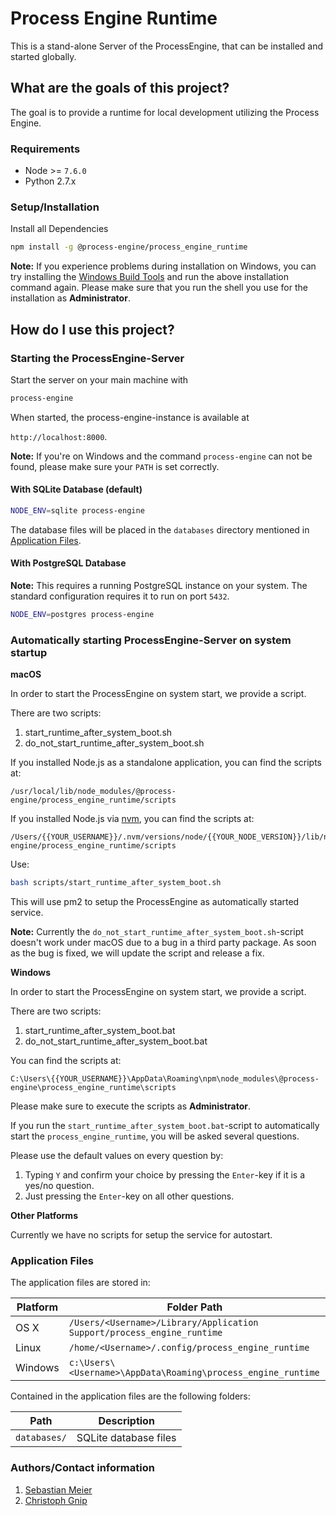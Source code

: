 # Process Engine Runtime

This is a stand-alone Server of the ProcessEngine, that can be installed and started globally.

## What are the goals of this project?

The goal is to provide a runtime for local development utilizing the Process
Engine.

### Requirements

- Node >= `7.6.0`
- Python 2.7.x

### Setup/Installation


Install all Dependencies

```bash
npm install -g @process-engine/process_engine_runtime
```

__Note:__ If you experience problems during installation on Windows, you can try
installing the [Windows Build
Tools](https://www.npmjs.com/package/windows-build-tools) and run the above
installation command again.
Please make sure that you run the shell you use for
the installation as **Administrator**.


## How do I use this project?

### Starting the ProcessEngine-Server

Start the server on your main machine with

```bash
process-engine
```

When started, the process-engine-instance is available at

`http://localhost:8000`.

__Note:__ If you're on Windows and the command `process-engine` can not be
found, please make sure your `PATH` is set correctly.

#### With SQLite Database (default)

```bash
NODE_ENV=sqlite process-engine
```

The database files will be placed in the `databases` directory mentioned in
[Application Files](#application_files).

#### With PostgreSQL Database

__Note:__ This requires a running PostgreSQL instance on your system. The
standard configuration requires it to run on port `5432`.

```bash
NODE_ENV=postgres process-engine
```

### Automatically starting ProcessEngine-Server on system startup

**macOS**

In order to start the ProcessEngine on system start, we provide a script.

There are two scripts:

1. start_runtime_after_system_boot.sh
1. do_not_start_runtime_after_system_boot.sh

If you installed Node.js as a standalone application, you can find the scripts
at:

```
/usr/local/lib/node_modules/@process-engine/process_engine_runtime/scripts
```

If you installed Node.js via [nvm](https://github.com/creationix/nvm), you can
find the scripts at:

```
/Users/{{YOUR_USERNAME}}/.nvm/versions/node/{{YOUR_NODE_VERSION}}/lib/node_modules/@process-engine/process_engine_runtime/scripts
```

Use:

```bash
bash scripts/start_runtime_after_system_boot.sh
```

This will use pm2 to setup the ProcessEngine as automatically started service.

__Note:__ Currently the `do_not_start_runtime_after_system_boot.sh`-script 
doesn't work under macOS due to a bug in a third party package. As soon as the
bug is fixed, we will update the script and release a fix. 

**Windows**

In order to start the ProcessEngine on system start, we provide a script.

There are two scripts:
1. start_runtime_after_system_boot.bat
1. do_not_start_runtime_after_system_boot.bat

You can find the scripts at:

```
C:\Users\{{YOUR_USERNAME}}\AppData\Roaming\npm\node_modules\@process-engine\process_engine_runtime\scripts
```

Please make sure to execute the scripts as __Administrator__.

If you run the `start_runtime_after_system_boot.bat`-script to automatically
start the `process_engine_runtime`, you will be asked several questions.

Please use the default values on every question by:
1. Typing `Y` and confirm your choice by pressing the `Enter`-key if it is a
  yes/no question.
1. Just pressing the `Enter`-key on all other questions. 


**Other Platforms**

Currently we have no scripts for setup the service for autostart.

### Application Files <a name="application_files"></a>

The application files are stored in:

| Platform  | Folder Path                                                            |
| --------- | ----------                                                             |
| OS X      | `/Users/<Username>/Library/Application Support/process_engine_runtime` |
| Linux     | `/home/<Username>/.config/process_engine_runtime`                      |
| Windows   | `c:\Users\<Username>\AppData\Roaming\process_engine_runtime`           |

Contained in the application files are the following folders:

| Path         | Description           |
| ---------    | ----------            |
| `databases/` | SQLite database files |

### Authors/Contact information

1. [Sebastian Meier](mailto:sebastian.meier@5minds.de)
1. [Christoph Gnip](mailto:christoph.gnip@5minds.de)
